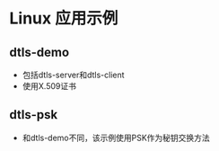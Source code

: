 # Linux 应用示例

## dtls-demo
- 包括dtls-server和dtls-client
- 使用X.509证书

## dtls-psk
- 和dtls-demo不同，该示例使用PSK作为秘钥交换方法


